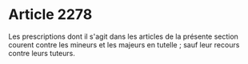 # Article 2278

Les prescriptions dont il s'agit dans les articles de la présente section courent contre les mineurs et les majeurs en tutelle ; sauf leur recours contre leurs tuteurs.